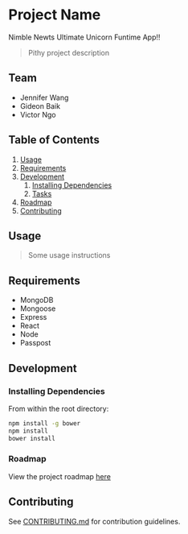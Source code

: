 # Project Name
Nimble Newts Ultimate Unicorn Funtime App!!
> Pithy project description

## Team

  - Jennifer Wang
  - Gideon Baik
  - Victor Ngo

## Table of Contents

1. [Usage](#Usage)
1. [Requirements](#requirements)
1. [Development](#development)
    1. [Installing Dependencies](#installing-dependencies)
    1. [Tasks](#tasks)
1. [Roadmap](#roadmap)
1. [Contributing](#contributing)

## Usage

> Some usage instructions

## Requirements

- MongoDB 
- Mongoose
- Express
- React
- Node
- Passpost

## Development

### Installing Dependencies

From within the root directory:

```sh
npm install -g bower
npm install
bower install
```

### Roadmap

View the project roadmap [here](https://docs.google.com/document/d/1DHAam9WiYRBCaaJSKQjrYgv8SejzyGQ-Aw_TC8kncEY/edit?usp=sharing)


## Contributing

See [CONTRIBUTING.md](CONTRIBUTING.md) for contribution guidelines.
